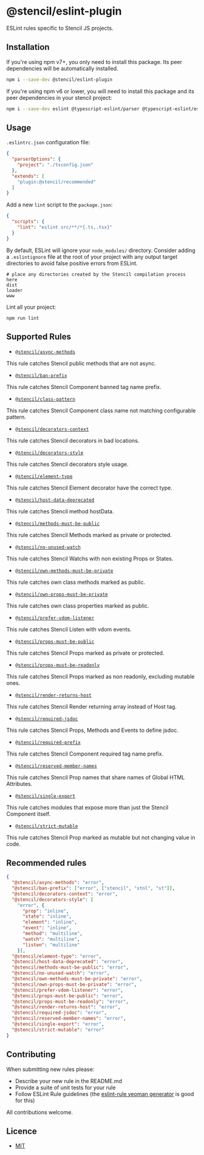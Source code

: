 # @stencil/eslint-plugin

ESLint rules specific to Stencil JS projects.

## Installation

If you're using npm v7+, you only need to install this package. Its peer dependencies will be automatically installed.
```bash
npm i --save-dev @stencil/eslint-plugin
```

If you're using npm v6 or lower, you will need to install this package and its peer dependencies in your stencil project:

```bash
npm i --save-dev eslint @typescript-eslint/parser @typescript-eslint/eslint-plugin eslint-plugin-react @stencil/eslint-plugin typescript
```

## Usage

`.eslintrc.json` configuration file:

```json
{
  "parserOptions": {
    "project": "./tsconfig.json"
  },
  "extends": [
    "plugin:@stencil/recommended"
  ]
}
```

Add a new `lint` script to the `package.json`:
```json
{
  "scripts": {
    "lint": "eslint src/**/*{.ts,.tsx}"
  }
}
```

By default, ESLint will ignore your `node_modules/` directory. Consider adding a `.eslintignore` file at the root of
your project with any output target directories to avoid false positive errors from ESLint.
```
# place any directories created by the Stencil compilation process here
dist
loader
www
```

Lint all your project:
```
npm run lint
```

## Supported Rules

- [`@stencil/async-methods`](./docs/async-methods.md)

This rule catches Stencil public methods that are not async.

- [`@stencil/ban-prefix`](./docs/ban-prefix.md)

This rule catches Stencil Component banned tag name prefix.

- [`@stencil/class-pattern`](./docs/class-pattern.md)

This rule catches Stencil Component class name not matching configurable pattern.

- [`@stencil/decorators-context`](./docs/decorators-context.md)

This rule catches Stencil decorators in bad locations.

- [`@stencil/decorators-style`](./docs/decorators-style.md)

This rule catches Stencil decorators style usage.

- [`@stencil/element-type`](./docs/element-type.md)

This rule catches Stencil Element decorator have the correct type.

- [`@stencil/host-data-deprecated`](./docs/host-data-deprecated.md)

This rule catches Stencil method hostData.

- [`@stencil/methods-must-be-public`](./docs/methods-must-be-public.md)

This rule catches Stencil Methods marked as private or protected.

- [`@stencil/no-unused-watch`](./docs/no-unused-watch.md)

This rule catches Stencil Watchs with non existing Props or States.

- [`@stencil/own-methods-must-be-private`](./docs/own-methods-must-be-private.md)

This rule catches own class methods marked as public.

- [`@stencil/own-props-must-be-private`](./docs/own-props-must-be-private.md)

This rule catches own class properties marked as public.

- [`@stencil/prefer-vdom-listener`](./docs/prefer-vdom-listener.md)

This rule catches Stencil Listen with vdom events.

- [`@stencil/props-must-be-public`](./docs/props-must-be-public.md)

This rule catches Stencil Props marked as private or protected.

- [`@stencil/props-must-be-readonly`](./docs/props-must-be-readonly.md)

This rule catches Stencil Props marked as non readonly, excluding mutable ones.

- [`@stencil/render-returns-host`](./docs/render-returns-host.md)

This rule catches Stencil Render returning array instead of Host tag.

- [`@stencil/required-jsdoc`](./docs/required-jsdoc.md)

This rule catches Stencil Props, Methods and Events to define jsdoc.

- [`@stencil/required-prefix`](./docs/required-prefix.md)

This rule catches Stencil Component required tag name prefix.

- [`@stencil/reserved-member-names`](./docs/reserved-member-names.md)

This rule catches Stencil Prop names that share names of Global HTML Attributes.

- [`@stencil/single-export`](./docs/single-export.md)

This rule catches modules that expose more than just the Stencil Component itself.

- [`@stencil/strict-mutable`](./docs/strict-mutable.md)

This rule catches Stencil Prop marked as mutable but not changing value in code.

## Recommended rules

```json
{
  "@stencil/async-methods": "error",
  "@stencil/ban-prefix": ["error", ["stencil", "stnl", "st"]],
  "@stencil/decorators-context": "error",
  "@stencil/decorators-style": [
    "error", {
      "prop": "inline",
      "state": "inline",
      "element": "inline",
      "event": "inline",
      "method": "multiline",
      "watch": "multiline",
      "listen": "multiline"
    }],
  "@stencil/element-type": "error",
  "@stencil/host-data-deprecated": "error",
  "@stencil/methods-must-be-public": "error",
  "@stencil/no-unused-watch": "error",
  "@stencil/own-methods-must-be-private": "error",
  "@stencil/own-props-must-be-private": "error",
  "@stencil/prefer-vdom-listener": "error",
  "@stencil/props-must-be-public": "error",
  "@stencil/props-must-be-readonly": "error",
  "@stencil/render-returns-host": "error",
  "@stencil/required-jsdoc": "error",
  "@stencil/reserved-member-names": "error",
  "@stencil/single-export": "error",
  "@stencil/strict-mutable": "error"
}
```

## Contributing

When submitting new rules please:
- Describe your new rule in the README.md
- Provide a suite of unit tests for your rule
- Follow ESLint Rule guidelines (the [eslint-rule yeoman generator](https://github.com/eslint/generator-eslint) is good for this)

All contributions welcome.

## Licence

- [MIT](https://raw.githubusercontent.com/ionic-team/stencil/main/LICENSE)
